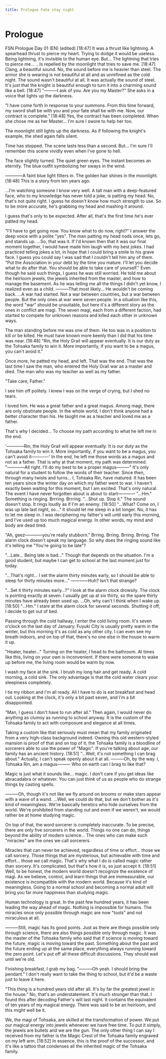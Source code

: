 ```yaml
---
title: Prologue Fate stay night
---
```


# Prologue

FSN Prologue Day 01 (EN) (edited)
[18:47]
It was a thrust like lightning.
A spearhead thrust to pierce my heart.
Trying to dodge it would be useless.
Being lightning, it's invisible to the human eye.
But...
The lightning that tries to pierce me...
...Is repelled by the moonlight that tries to save me.
[18:47]
Clang, a beautiful sound.
No, the sound before me is heavier than steel.
The armor she is wearing is not beautiful at all and as unrefined as the cold night.
The sound wasn't beautiful at all.
It was actually the sound of steel.
It's just that the knight is beautiful enough to turn it into a charming sound like a bell.
[18:47]
"―――I ask of you. Are you my Master?"
She asks in a voice that lights up the darkness.

"I have come forth in response to your summons.
From this time forward, my sword shall be with you and your fate shall be with me. Now, our contract is complete."
[18:48]
Yes, the contract has been completed.
When she chose me as her Master...
I'm sure I swore to help her too.

The moonlight still lights up the darkness.
As if following the knight's example, the shed again falls silent.

Time has stopped.
The scene lasts less than a second.
But...
I'm sure I'll remember this scene vividly even when I've gone to hell.

The face slightly turned.
The quiet green eyes.
The instant becomes an eternity.
The blue outfit symbolizing her sways in the wind.

――――A faint blue light filters in.
The golden hair shines in the moonlight.
[18:48]
This is a story from ten years ago.

...I'm watching someone I know very well.
A tall man with a deep-featured face, who to my knowledge has never told a joke, is patting my head.
No, that's not quite right.
I guess he doesn't know how much strength to use. So to be more accurate, he's grabbing my head and mashing it around.

I guess that's only to be expected.
After all, that's the first time he's ever patted my head.

"I'll have to get going now. You know what to do now, right?"
I answer the deep voice with a polite "yes".
The man patting my head nods once, lets go, and stands up.
...So, that was it.
If I'd known then that it was our final moment together, I would have made him laugh with my best jokes.
I had practiced telling jokes a lot, in hope that I could bring a smile to his grave face.
I guess you could say I was sad that I couldn't tell him any of them.
"Put the Association in your debt by the time you mature. I'll let you decide what to do after that. You should be able to take care of yourself."
Even though he said such things, I guess he was still worried.
He told me about the heirloom jewels, the jewels inherited from the master, and how to manage the basement.
As he was telling me all the things I didn't yet know, I realized even as a child.
―――That most likely...
He wouldn't be coming back.
...A war had started.
Not a war between countries, but a war between people.
But the only ones at war were seven people.
In a situation like this, the word "war" should be unsuitable, but here it's a different story as the ones in conflict are magi.
The seven magi, each from a different faction, had started to compete for unknown reasons and killed each other in unknown ways.

The man standing before me was one of them.
He too was in a position to kill or be killed.
He must have known more keenly than I did that his time was near.
[18:48]
"Rin, the Holy Grail will appear eventually. It is our duty as the Tohsaka family to win it. More importantly, if you want to be a magus, you can't avoid it."

Once more,
he patted my head, and left.
That was the end.
That was the last time I saw the man, who entered the Holy Grail war as a master and died. The man who was my teacher as well as my father.

"Take care, Father."

I see him off politely.
I knew I was on the verge of crying, but I shed no tears.

I loved him.
He was a great father and a great magus.
Among magi, there are only obstinate people.
In the whole world, I don't think anyone had a better character than his.
He taught me as a teacher and loved me as a father.

That's why I decided...
To choose my path according to what he left me in the end.

'――――Rin, the Holy Grail will appear eventually.
It is our duty as the Tohsaka family to win it. More importantly, if you want to be a magus, you can't avoid it――――'
In the end, he left me those words as a magus and not as a father.
That is why at that moment, my path was determined.
"――――All right. I'll do my best to be a proper magus―――"
It's only natural for a student to follow the words of their teacher.
Since then, through many twists and turns... I, Tohsaka Rin, have matured.
It has been ten years since the winter day on which my father went to war.
I haven't exactly been waiting for this moment, but I am excited.
That's only natural.
The event I have never forgotten about is about to start――――
"...Hm."
Something is ringing.
Brrring. Brrring.
"...Shut up. Stop it."
The sound doesn't stop.
It rings loudly as if I'm an enemy.
[18:50]
"...What? Come on, I was up late last night, so..."
It should let me sleep in a bit longer.
No, it has to let me sleep in.
I was deciphering my father's will until early this morning, and I've used up too much magical energy.
In other words, my mind and body are dead tired.

"Ah, geez――――you're really stubborn."
Brring. Brring. Brring. Brring.
The alarm clock doesn't speak my language.
So why does the ringing sound like it's telling me "You're going to be late"?

"...Late... Being late is bad..."
Though that depends on the situation.
I'm a good student, but maybe I can get to school at the last moment just for today.

"...That's right... I set the alarm thirty minutes early, so I should be able to sleep for thirty minutes more..."
――――Huh?
Isn't that strange?

"...Set it thirty minutes early...?"
I look at the alarm clock drowsily.
The clock is pointing exactly at seven.
I usually get up at six thirty, so the spare thirty minutes have already been used up.
...Oh, why can't I think when I wake up.
[18:50]
"...Hm."
I stare at the alarm clock for several seconds.
Shutting it off, I decide to get out of bed.

Passing through the cold hallway, I enter the cold living room.
It's seven o'clock on the last day of January.
Fuyuki City is usually pretty warm in the winter, but this morning it's as cold as any other city.
I can even see my breath indoors, and on top of that, there's no one else in the house to warm it up.

"Heater, heater..."
Turning on the heater, I head to the bathroom.
At times like this, living on your own is inconvenient.
If there were someone to wake up before me, the living room would be warm by now.

I wash my face at the sink.
I brush my long hair and get ready.
A cold morning, a cold sink.
The only advantage is that the cold water clears your sleepiness completely.

I tie my ribbon and I'm all ready.
All I have to do is eat breakfast and head out.
Looking at the clock, it's only a bit past seven, and I'm a bit disappointed.

"Man, I guess I don't have to run after all."
Then again, I would never do anything as clumsy as running to school anyway.
It is the custom of the Tohsaka family to act with composure and elegance at all times.

Taking a custom like that seriously must mean that my family originated from a very high-class background indeed.
Owning this old western-styled mansion is proof of that and on top of it, the Tohsaka family is a bloodline of sorcerers able to use the power of "Magic".
If you're talking about age, our family has an ancient history.
[18:51]
"...Well, it's not something I can brag about."
Actually, I can't speak openly about it at all.
―――Oh, by the way. I, Tohsaka Rin, am a magus―――
Who on earth can I brag to like that?

Magic is just what it sounds like... magic.
I don't care if you get ideas like abracadabra or whatever.
You can just think of us as people who do strange things by casting spells.

―――Oh, though it's not like we fly around on brooms or make stars appear with a wave of a wand.
...Well, we could do that, but we don't bother as it's kind of meaningless.
We're basically heretics who hide ourselves from the world.
We're prohibited from standing out and even if we weren't, we would rather be at home studying magic.

On top of that, the word sorcerer is completely inaccurate.
To be precise, there are only five sorcerers in the world.
Things no one can do, things beyond the ability of modern science... The ones who can make such "miracles" are the ones we call sorcerers.

Miracles that can never be achieved, regardless of time or effort... those we call sorcery.
Those things that are mysterious, but achievable with time and effort... those we call magic.
That's why what I do is called magic rather than sorcery.
It's complicated, but that's how it is, so just accept it.
[18:51]
Well, to be honest, the modern world doesn't recognize the existence of magi.
As we believe, control, and learn things that are immeasurable, our existence is incompatible with the modern world.
Because it's kind of meaningless.
Going to a normal school and becoming a normal adult will bring you far more happiness than studying magic.

Human technology is great.
In the past few hundred years, it has been leading the way ahead of magic.
Nothing is impossible for humans.
The miracles once only possible through magic are now "tools" and not miraculous at all.

―――Still, magic has its good points.
Just as there are things possible only through science,
there are also things possible only through magic.
It was the master of the Tohsaka family who said that if science is moving toward the future, magic is moving toward the past.
Something about the past and the future ending up at the same place, everything always running toward the zero point.
Let's put off all these difficult discussions. They should wait until we're old.

Finishing breakfast, I grab my bag.
"―――Oh yeah. I should bring the pendant."
I don't really want to take the thing to school, but it'd be a waste just to leave it here.

"This thing is a hundred years old after all. It's by far the greatest jewel in the house."
No, that's an understatement. It's much stronger than that.
I found this after decoding Father's will last night. It contains the equivalent of ten years of my magical energy.
There was said to be an heirloom, and this might well be it.

We, the magi of Tohsaka, are skilled at the transformation of power. We put our magical energy into jewels whenever we have free time.
To put it simply, the jewels are bullets and we are the gun.
The only other thing I can say I received from my father is the Magic Crest of the Tohsaka family engraved on my left arm.
[18:52]
In essence, this is the proof of the successor, and it's like a tattoo that condenses all the inherited magic of the Tohsaka family.